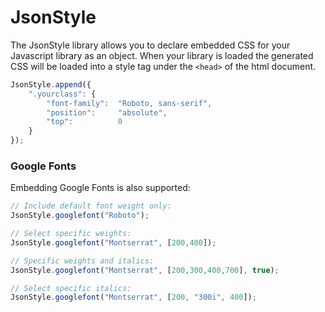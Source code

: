 # JsonStyle

The JsonStyle library allows you to declare embedded CSS for your Javascript library as an object.
When your library is loaded the generated CSS will be loaded into a style tag under the `<head>` of the html document.

```javascript
JsonStyle.append({
    ".yourclass": {
        "font-family":  "Roboto, sans-serif",
        "position":     "absolute",
        "top":          0
    }
});
```



### Google Fonts

Embedding Google Fonts is also supported:

```javascript
// Include default font weight only:
JsonStyle.googlefont("Roboto");

// Select specific weights:
JsonStyle.googlefont("Montserrat", [200,400]);

// Specific weights and italics:
JsonStyle.googlefont("Montserrat", [200,300,400,700], true);

// Select specific italics:
JsonStyle.googlefont("Montserrat", [200, "300i", 400]);
```